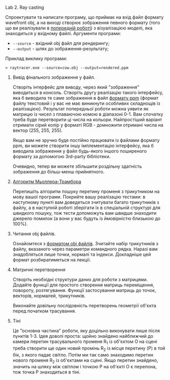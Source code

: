 Lab 2. Ray casting

Спроектувати та написати програму, що приймає на вхід файл формату wavefront obj, а на виході створює зображення певного формату (того що ви реалізували в [попередній роботі](lab1.md)) з візуалізацією моделі, яка знаходиться у вхідному файлі. Аргументи програми:

- `--source` - вхідний obj файл для рендерингу;
- `--output` - шлях до зображення-результату;

Приклад виклику програми:
```
> raytracer.exe --source=cow.obj --output=rendered.ppm
```

1. Вивід фінального зображення у файл.

   Створіть інтерфейс для виводу, через який "зображення" виводиться в консоль. Створіть другу реалізацію такого інтерфейсу, яка б виводила те саме зображення в файл [формату ppm](https://en.wikipedia.org/wiki/Netpbm) (формат файлу текстовий і у вас не має виникнути особливих складнощів із реалізацією). Результат попередньої роботи можна уявити як матрицю із чисел з плаваючою комою в діапазоні 0-1. Вам спочатку треба буде перетворити ці числа на кольори. Найпростіший варіант отримати сірий колір у форматі RGB - домножити отримані числа на вектор (255, 255, 255).

   Якщо вам не зручно буде постійно працювати із файлами формату ppm, ви можете створити іншу імплементацію інтерфейсу, яка б виводила зображення у файл будь-якого іншого поширеного формату за допомогою 3rd-party бібліотеки.

   Очевидно, тепер ви можете збільшити роздільну здатність зображення до більш-менш прийнятного.

2. [Алгоритм Мьоллера-Трамбора](http://www.graphics.cornell.edu/pubs/1997/MT97.pdf)

   Перепишіть алгоритм пошуку перетину променя з трикутником на мову вашої програми. Покрийте вашу реалізацію тестами: в наступному пункті вам доведеться зчитувати багато трикутників з файлу, а в наступній роботі зберігати їх в спеціальній структурі для швидкого пошуку, тож тести допоможуть вам швидше знаходити джерело помилок (а вони у вас будуть із ймовірністю близькою до 100%).

3. Читання obj файлів.

   Ознайомтеся з [форматом obj файлів](https://uk.wikipedia.org/wiki/Obj). Зчитайте набір трикутників з файлу, вказаного через параметри командного рядка. Наразі вам знадобляться лише точки, нормалі та індекси. Докладніше цей формат розбиратиметься на лекції.

4. Матричні перетворення

   Створіть необхідні структури даних для роботи з матрицями. Додайте функції для простого створення матриць переміщення, повороту, розтягування. Функції застосування матриць до точок, векторів, нормалей, трикутників.

   Виконайте довільну послідовність перетворень геометрії об'єкта перед початком трасування.

5. Тіні

   Це "основна частина" роботи, яку доцільно виконувати лише після пунктів 1-3. Ідея доволі проста: щойно знайдено найближчий до камери перетин трасувального променя R<sub>1</sub> із об'єктом O на сцені треба створити ще один новий промінь R<sub>2</sub> із місця перетину (P) в той бік, з якого падає світло. Потім ми так само знаходимо перетин нового променя R<sub>2</sub> із об'єктами на сцені. Якщо перетин знайдено, значить на шляху між світлом і точкою P на об'єкті O є перепона, тож точка P знаходиться в тіні.